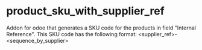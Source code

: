 # product_sku_with_supplier_ref
Addon for odoo that generates a SKU code for the products in field "Internal Reference". This SKU code has the following format: &lt;supplier_ref>-&lt;sequence_by_supplier>
